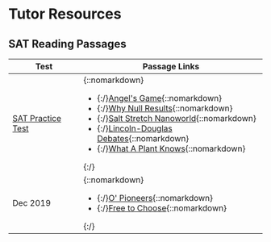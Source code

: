 # Tutor Resources

## SAT Reading Passages


| Test      | Passage Links |
| ----------- | ----------- |
| [SAT Practice Test][pt8] | {::nomarkdown}<ul><li>{:/}[Angel's Game][angelsgame]{::nomarkdown}</li><li>{:/}[Why Null Results][whynullresults]{::nomarkdown}</li><li>{:/}[Salt Stretch Nanoworld][saltstretch]{::nomarkdown}</li><li>{:/}[Lincoln-Douglas Debates][lincolndouglas]{::nomarkdown}</li><li>{:/}[What A Plant Knows][plantknows]{::nomarkdown}</ul>{:/}  |
| Dec 2019  | {::nomarkdown}<ul><li>{:/}[O' Pioneers][cathers]{::nomarkdown}</li><li>{:/}[Free to Choose][freetochoose]{::nomarkdown}</li></ul>{:/}|

[pt8]: https://collegereadiness.collegeboard.org/pdf/sat-practice-test-8.pdf
[angelsgame]: https://kingauthor.net/books/Carlos%20Ruiz%20Zafon/The%20Angel's%20Game/The%20Angel's%20Game%20-%20Carlos%20Ruiz%20Zafon.pdf
[whynullresults]: http://emiguel.econ.berkeley.edu/wordpress/wp-content/uploads/2020/11/Science_-_Why_Null_Results_Rarely_See_the_Light_of_Day.pdf
[saltstretch]: https://www.sciencenews.org/article/salt-stretches-nanoworld
[lincolndouglas]: https://www.nps.gov/liho/learn/historyculture/debates.htm
[plantknows]: https://cdn.waterstones.com/special/pdf/9781851689101.pdf

[cathers]: https://www.gutenberg.org/files/24/24-h/24-h.htm
[freetochoose]: http://www.proglocode.unam.mx/sites/proglocode.unam.mx/files/docencia/Milton%20y%20Rose%20Friedman%20-%20Free%20to%20Choose.pdf
